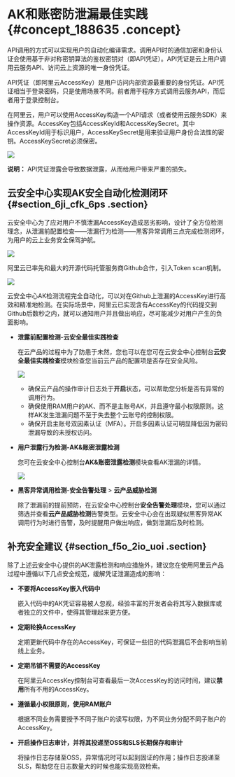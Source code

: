 # AK和账密防泄漏最佳实践 {#concept_188635 .concept}

API调用的方式可以实现用户的自动化编译需求。调用API时的通信加密和身份认证会使用基于非对称密钥算法的鉴权密钥对（即API凭证）。API凭证是云上用户调用云服务API、访问云上资源的唯一身份凭证。

API凭证（即阿里云AccessKey）是用户访问内部资源最重要的身份凭证。API凭证相当于登录密码，只是使用场景不同。前者用于程序方式调用云服务API，而后者用于登录控制台。

在阿里云，用户可以使用AccessKey构造一个API请求（或者使用云服务SDK）来操作资源。AccessKey包括AccessKeyId和AccessKeySecret。其中AccessKeyId用于标识用户，AccessKeySecret是用来验证用户身份合法性的密钥。AccessKeySecret必须保密。

![](http://static-aliyun-doc.oss-cn-hangzhou.aliyuncs.com/assets/img/162630/155731325345369_zh-CN.png)

**说明：** API凭证泄露会导致数据泄露，从而给用户带来严重的损失。

## 云安全中心实现AK安全自动化检测闭环 {#section_6ji_cfk_6ps .section}

云安全中心为了应对用户不慎泄漏AccessKey造成恶劣影响，设计了全方位检测理念，从泄漏前配置检查——泄漏行为检测——黑客异常调用三点完成检测闭环，为用户的云上业务安全保驾护航。

![](http://static-aliyun-doc.oss-cn-hangzhou.aliyuncs.com/assets/img/162630/155731325345378_zh-CN.png)

阿里云已率先和最大的开源代码托管服务商Github合作，引入Token scan机制。

![](http://static-aliyun-doc.oss-cn-hangzhou.aliyuncs.com/assets/img/162630/155731325345374_zh-CN.png)

云安全中心AK检测流程完全自动化，可以对在Github上泄漏的AccessKey进行高效和精准地检测。在实际场景中，阿里云已实现含有AccessKey的代码提交到Github后数秒之内，就可以通知用户并且做出响应，尽可能减少对用户产生的负面影响。

-   **泄露前配置检测-云安全最佳实践检查** 

    在云产品的过程中为了防患于未然，您也可以在您可在云安全中心控制台**云安全最佳实践检查**模块检查您当前云产品的配置项是否存在安全风险。

    ![](http://static-aliyun-doc.oss-cn-hangzhou.aliyuncs.com/assets/img/162630/155731325345376_zh-CN.png)

    -   确保云产品的操作审计日志处于**开启**状态，可以帮助您分析是否有异常的调用行为。
    -   确保使用RAM用户的AK、而不是主账号AK，并且遵守最小权限原则。这样AK发生泄漏问题不至于失去整个云账号的控制权限。
    -   确保开启主账号双因素认证（MFA）。开启多因素认证可明显降低因为密码泄漏导致的未授权访问。
-   **用户泄露行为检测-AK&账密泄露检测** 

    您可在云安全中心控制台**AK&账密泄露检测**模块查看AK泄漏的详情。

    ![](http://static-aliyun-doc.oss-cn-hangzhou.aliyuncs.com/assets/img/162630/155731325446799_zh-CN.png)

-   **黑客异常调用检测**-**安全告警处理** \> **云产品威胁检测** 

    除了泄漏前的提前预防，在云安全中心控制台**安全告警处理**模块，您可以通过筛选并查看**云产品威胁检测**告警类型。云安全中心会在出现疑似黑客异常AK调用行为时进行告警，及时提醒用户做出响应，做到泄漏后及时检测。


## 补充安全建议 {#section_f5o_2io_uoi .section}

除了上述云安全中心提供的AK泄露检测和响应措施外，建议您在使用阿里云产品过程中遵循以下几点安全规范，缓解凭证泄漏造成的影响：

-   **不要将AccessKey嵌入代码中** 

    嵌入代码中的AK凭证容易被人忽视，经验丰富的开发者会将其写入数据库或者独立的文件中，使得其管理起来更方便。

-   **定期轮换AccessKey** 

    定期更新代码中存在的AccessKey，可保证一些旧的代码泄漏后不会影响当前线上业务。

-   **定期吊销不需要的AccessKey** 

    在阿里云AccessKey控制台可查看最后一次AccessKey的访问时间，建议**禁用**所有不用的AccessKey。

-   **遵循最小权限原则，使用RAM账户** 

    根据不同业务需要授予不同子账户的读写权限，为不同业务分配不同子账户的AccessKey。

-   **开启操作日志审计，并将其投递至OSS和SLS长期保存和审计** 

    将操作日志存储至OSS，异常情况时可以起到固证的作用；操作日志投递至SLS，帮助您在日志数量大的时候也能实现高效检索。


